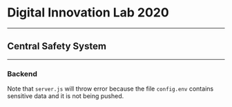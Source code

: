 # Digital Innovation Lab 2020

---

## Central Safety System

---

### Backend

Note that `server.js` will throw error because the file `config.env` contains sensitive data and it is not being pushed.



